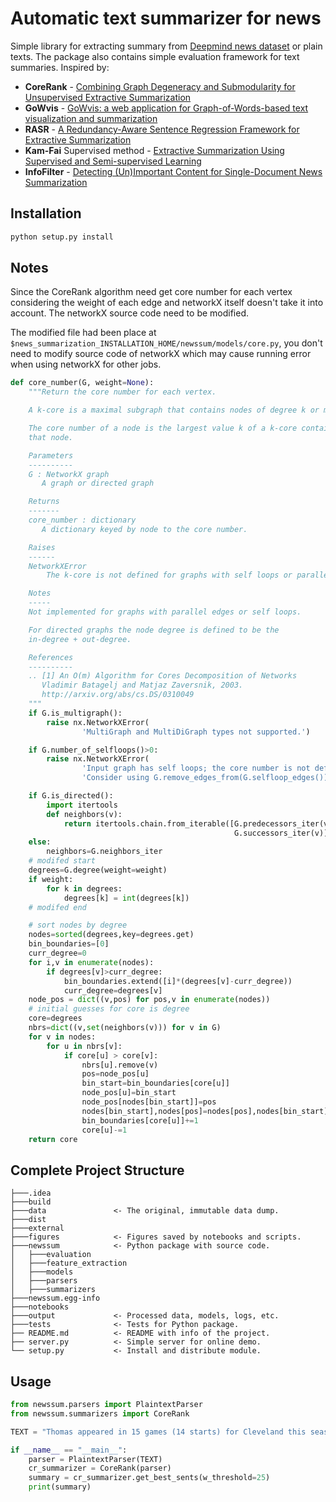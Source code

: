 # Automatic text summarizer for news

Simple library for extracting summary from [Deepmind news dataset](https://cs.nyu.edu/~kcho/DMQA/) or plain texts. The package also contains simple evaluation framework for text summaries. Inspired by:

- **CoreRank** - [Combining Graph Degeneracy and Submodularity for Unsupervised Extractive Summarization](http://www.aclweb.org/anthology/W17-4507)
- **GoWvis** - [GoWvis: a web application for Graph-of-Words-based text visualization and summarization](http://www.aclweb.org/anthology/P16-4026)
- **RASR** - [A Redundancy-Aware Sentence Regression Framework for Extractive Summarization](http://www.aclweb.org/anthology/C16-1004)
- **Kam-Fai** Supervised method - [Extractive Summarization Using Supervised and Semi-supervised Learning](http://www.aclweb.org/anthology/C08-1124)
- **InfoFilter** - [Detecting (Un)Important Content for Single-Document News Summarization](http://aclweb.org/anthology/E17-2112)

## Installation ##
```python
python setup.py install
```

## Notes ##
Since the CoreRank algorithm need get core number for each vertex considering the weight of each edge and networkX itself doesn't take it into account. The networkX source code need to be modified. 

The modified file had been place at `$news_summarization_INSTALLATION_HOME/newssum/models/core.py`, you don't need to modify source code of networkX which may cause running error when using networkX for other jobs.   
```python
def core_number(G, weight=None):
    """Return the core number for each vertex.

    A k-core is a maximal subgraph that contains nodes of degree k or more.

    The core number of a node is the largest value k of a k-core containing
    that node.

    Parameters
    ----------
    G : NetworkX graph
       A graph or directed graph

    Returns
    -------
    core_number : dictionary
       A dictionary keyed by node to the core number.

    Raises
    ------
    NetworkXError
        The k-core is not defined for graphs with self loops or parallel edges.

    Notes
    -----
    Not implemented for graphs with parallel edges or self loops.

    For directed graphs the node degree is defined to be the
    in-degree + out-degree.

    References
    ----------
    .. [1] An O(m) Algorithm for Cores Decomposition of Networks
       Vladimir Batagelj and Matjaz Zaversnik, 2003.
       http://arxiv.org/abs/cs.DS/0310049
    """
    if G.is_multigraph():
        raise nx.NetworkXError(
                'MultiGraph and MultiDiGraph types not supported.')

    if G.number_of_selfloops()>0:
        raise nx.NetworkXError(
                'Input graph has self loops; the core number is not defined.',
                'Consider using G.remove_edges_from(G.selfloop_edges()).')

    if G.is_directed():
        import itertools
        def neighbors(v):
            return itertools.chain.from_iterable([G.predecessors_iter(v),
                                                  G.successors_iter(v)])
    else:
        neighbors=G.neighbors_iter
    # modifed start
    degrees=G.degree(weight=weight)
    if weight:
        for k in degrees:
            degrees[k] = int(degrees[k])
    # modifed end

    # sort nodes by degree
    nodes=sorted(degrees,key=degrees.get)
    bin_boundaries=[0]
    curr_degree=0
    for i,v in enumerate(nodes):
        if degrees[v]>curr_degree:
            bin_boundaries.extend([i]*(degrees[v]-curr_degree))
            curr_degree=degrees[v]
    node_pos = dict((v,pos) for pos,v in enumerate(nodes))
    # initial guesses for core is degree
    core=degrees
    nbrs=dict((v,set(neighbors(v))) for v in G)
    for v in nodes:
        for u in nbrs[v]:
            if core[u] > core[v]:
                nbrs[u].remove(v)
                pos=node_pos[u]
                bin_start=bin_boundaries[core[u]]
                node_pos[u]=bin_start
                node_pos[nodes[bin_start]]=pos
                nodes[bin_start],nodes[pos]=nodes[pos],nodes[bin_start]
                bin_boundaries[core[u]]+=1
                core[u]-=1
    return core
```

## Complete Project Structure ##
```
├───.idea
├───build
├───data               <- The original, immutable data dump.
├───dist
├───external
├───figures            <- Figures saved by notebooks and scripts.
├───newssum            <- Python package with source code.
│   ├───evaluation
│   ├───feature_extraction
│   ├───models
│   ├───parsers
│   ├───summarizers
├───newssum.egg-info
├───notebooks
├───output             <- Processed data, models, logs, etc.
├───tests              <- Tests for Python package.
├── README.md          <- README with info of the project.
├── server.py          <- Simple server for online demo.
└── setup.py           <- Install and distribute module.
```

## Usage ##
```python
from newssum.parsers import PlaintextParser
from newssum.summarizers import CoreRank

TEXT = "Thomas appeared in 15 games (14 starts) for Cleveland this season, averaging 14.7 points, 4.5 assists and 2.1 rebounds in 27.1 minutes. The two-time NBA All-Star (2015-17) owns career averages of 19.0 points (.441 FG%), 5.1 assists, 2.6 rebounds and 1.0 steals in 456 career games (323 starts). In 2016-17, Thomas earned All-NBA Second Team honors when he averaged a career-high 28.9 points (.463 FG%) per game."

if __name__ == "__main__":
    parser = PlaintextParser(TEXT)
    cr_summarizer = CoreRank(parser)
    summary = cr_summarizer.get_best_sents(w_threshold=25)
    print(summary)
```